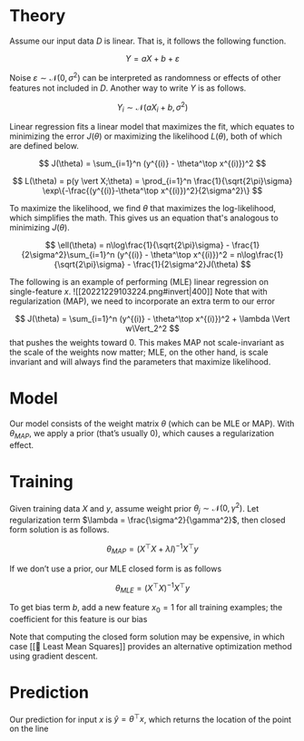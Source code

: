 # Theory
Assume our input data $D$ is linear. That is, it follows the following function.

$$
 Y = aX + b + \varepsilon 
$$

Noise $\varepsilon \sim \mathcal{N}(0, \sigma^2)$ can be interpreted as randomness or effects of other features not included in $D$. Another way to write $Y$ is as follows.

$$
 Y_i \sim \mathcal{N}(aX_i + b, \sigma^2) 
$$

Linear regression fits a linear model that maximizes the fit, which equates to minimizing the error $J(\theta)$ or maximizing the likelihood $L(\theta)$, both of which are defined below.

$$
 J(\theta) = \sum_{i=1}^n (y^{(i)} - \theta^\top x^{(i)})^2 
$$


$$
 L(\theta) = p(y \vert X;\theta) = \prod_{i=1}^n \frac{1}{\sqrt{2\pi}\sigma} \exp\{-\frac{(y^{(i)}-\theta^\top x^{(i)})^2}{2\sigma^2}\} 
$$

To maximize the likelihood, we find $\theta$ that maximizes the log-likelihood, which simplifies the math. This gives us an equation that's analogous to minimizing $J(\theta)$.

$$
 \ell(\theta) = n\log\frac{1}{\sqrt{2\pi}\sigma} - \frac{1}{2\sigma^2}\sum_{i=1}^n (y^{(i)} - \theta^\top x^{(i)})^2 = n\log\frac{1}{\sqrt{2\pi}\sigma} - \frac{1}{2\sigma^2}J(\theta) 
$$

The following is an example of performing (MLE) linear regression on single-feature $x$.
![[20221229103224.png#invert|400]]
Note that with regularization (MAP), we need to incorporate an extra term to our error

$$
J(\theta) = \sum_{i=1}^n (y^{(i)} - \theta^\top x^{(i)})^2 + \lambda \Vert w\Vert_2^2
$$
 that pushes the weights toward $0$. This makes MAP not scale-invariant as the scale of the weights now matter; MLE, on the other hand, is scale invariant and will always find the parameters that maximize likelihood.

# Model
Our model consists of the weight matrix $\theta$ (which can be MLE or MAP). With $\theta_{MAP}$, we apply a prior (that’s usually $0$), which causes a regularization effect.

# Training
Given training data $X$ and $y$, assume weight prior $\theta_j \sim \mathcal{N}(0, \gamma^2)$. Let regularization term $\lambda = \frac{\sigma^2}{\gamma^2}$, then closed form solution is as follows.


$$
 \theta_{MAP} = (X^\top X + \lambda I)^{-1}X^\top y 
$$


If we don’t use a prior, our MLE closed form is as follows


$$
 \theta_{MLE} = (X^\top X)^{-1}X^\top y 
$$


To get bias term $b$, add a new feature $x_0 = 1$ for all training examples; the coefficient for this feature is our bias

Note that computing the closed form solution may be expensive, in which case [[🗼 Least Mean Squares]] provides an alternative optimization method using gradient descent.

# Prediction
Our prediction for input $x$ is $\hat{y} = \theta^\top x$, which returns the location of the point on the line
